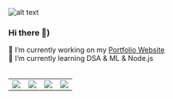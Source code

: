 
![alt text](https://res.cloudinary.com/dnv3ztqf1/image/upload/v1595618351/for%20github%20profile/Aakash_yadav_ohc5dg.gif)
### Hi there 👋)
🔭 I’m currently working on my [Portfolio Website ](https://aakashcode12.github.io/My-Portfolio/)<br>
🌱 I’m currently learning DSA & ML & Node.js<br><br>
<table >
  <tr>
    <td>
<a href="https://www.hackerrank.com/AakashCode12" target="_blank" title="Redirect to homepage">
    <img src="https://res.cloudinary.com/dnv3ztqf1/image/upload/v1599229238/for%20github%20profile/HackerRank_logo_clbbjf.svg"/></a>
</td>
    <td>
<a href="https://twitter.com/Aakashv0007"  target="_blank"  title="Redirect to homepage">
    <img src="https://res.cloudinary.com/dnv3ztqf1/image/upload/v1599229044/for%20github%20profile/twitter_dbuptk.png"/></a>
</td>
    <td>
<a href="https://www.linkedin.com/in/aakash-yadav-a30627190/" target="_blank"  title="Redirect to homepage">
<img src="https://res.cloudinary.com/dnv3ztqf1/image/upload/v1599229120/for%20github%20profile/linkedin_kcwoc2.png"/></a>
</td>
  <td>
  <a href="https://www.instagram.com/aakash_igram/" target="_blank"  title="Redirect to homepage">
  <img src="https://res.cloudinary.com/dnv3ztqf1/image/upload/v1599228946/for%20github%20profile/instagram-sketched_tv68dv.png"/></a>
  </td>    
  </tr> 
</table>

<!--
**AakashCode12/AakashCode12** is a ✨ _special_ ✨ repository because its `README.md` (this file) appears on your GitHub profile.

Here are some ideas to get you started:

- 🔭 I’m currently working on ...
- 🌱 I’m currently learning ...
- 👯 I’m looking to collaborate on ...
- 🤔 I’m looking for help with ...
- 💬 Ask me about ...
- 📫 How to reach me: ...
- 😄 Pronouns: ...
- ⚡ Fun fact: ...
-->
